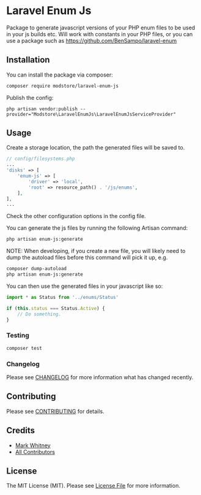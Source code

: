 # Laravel Enum Js

Package to generate javascript versions of your PHP enum files to be used in your js builds etc.
Will work with constants in your PHP files, or you can use a package such as https://github.com/BenSampo/laravel-enum

## Installation

You can install the package via composer:

```bash
composer require modstore/laravel-enum-js
```

Publish the config:

```
php artisan vendor:publish --provider="Modstore\LaravelEnumJs\LaravelEnumJsServiceProvider"
```

## Usage

Create a storage location, the path the generated files will be saved to.
``` php
// config/filesystems.php
...
'disks' => [
    'enum-js' => [
        'driver' => 'local',
        'root' => resource_path() . '/js/enums',
    ],
],
...
```
Check the other configuration options in the config file.

You can generate the js files by running the following Artisan command:
``` bash
php artisan enum-js:generate 
```

NOTE: When developing, if you create a new file, you will likely need to dump the
 autoload files before this command will pick it up, e.g.
``` bash
composer dump-autoload
php artisan enum-js:generate 
```

You can then use the generated files in your javascript like so:
``` javascript
import * as Status from '../enums/Status'

if (this.status === Status.Active) {
    // Do something.
}
```

### Testing

``` bash
composer test
```

### Changelog

Please see [CHANGELOG](CHANGELOG.md) for more information what has changed recently.

## Contributing

Please see [CONTRIBUTING](CONTRIBUTING.md) for details.

## Credits

- [Mark Whitney](https://github.com/modstore)
- [All Contributors](../../contributors)

## License

The MIT License (MIT). Please see [License File](LICENSE.md) for more information.
